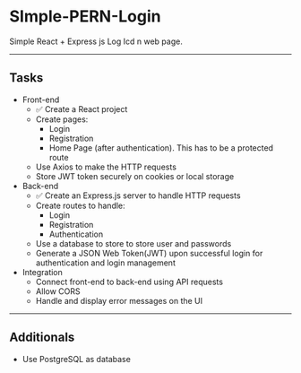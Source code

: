 # SImple-PERN-Login

Simple React + Express js Log Icd n web page.

---

## Tasks

- Front-end
  - ✅ Create a React project
  - Create pages:
    - Login
    - Registration
    - Home Page (after authentication). This has to be a protected route
  - Use Axios to make the HTTP requests
  - Store JWT token securely on cookies or local storage
- Back-end
  - ✅ Create an Express.js server to handle HTTP requests
  - Create routes to handle:
    - Login
    - Registration
    - Authentication
  - Use a database to store to store user and passwords
  - Generate a JSON Web Token(JWT) upon successful login for authentication and login management
- Integration
  - Connect front-end to back-end using API requests
  - Allow CORS
  - Handle and display error messages on the UI

---

## Additionals

- Use PostgreSQL as database
